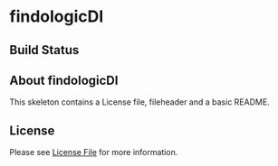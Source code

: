 # findologicDI

## Build Status

## About findologicDI
This skeleton contains a License file, fileheader and a basic README.

## License

Please see [License File](LICENSE) for more information.